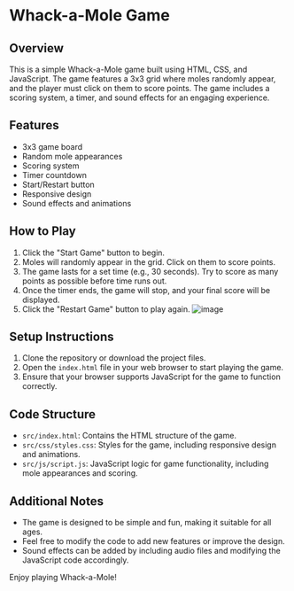 # Whack-a-Mole Game

## Overview
This is a simple Whack-a-Mole game built using HTML, CSS, and JavaScript. The game features a 3x3 grid where moles randomly appear, and the player must click on them to score points. The game includes a scoring system, a timer, and sound effects for an engaging experience.

## Features
- 3x3 game board
- Random mole appearances
- Scoring system
- Timer countdown
- Start/Restart button
- Responsive design
- Sound effects and animations

## How to Play
1. Click the "Start Game" button to begin.
2. Moles will randomly appear in the grid. Click on them to score points.
3. The game lasts for a set time (e.g., 30 seconds). Try to score as many points as possible before time runs out.
4. Once the timer ends, the game will stop, and your final score will be displayed.
5. Click the "Restart Game" button to play again.
   ![image](https://github.com/user-attachments/assets/9e901a4e-685c-411d-a8b2-89baa709a269)


## Setup Instructions
1. Clone the repository or download the project files.
2. Open the `index.html` file in your web browser to start playing the game.
3. Ensure that your browser supports JavaScript for the game to function correctly.

## Code Structure
- `src/index.html`: Contains the HTML structure of the game.
- `src/css/styles.css`: Styles for the game, including responsive design and animations.
- `src/js/script.js`: JavaScript logic for game functionality, including mole appearances and scoring.

## Additional Notes
- The game is designed to be simple and fun, making it suitable for all ages.
- Feel free to modify the code to add new features or improve the design.
- Sound effects can be added by including audio files and modifying the JavaScript code accordingly.

Enjoy playing Whack-a-Mole!
